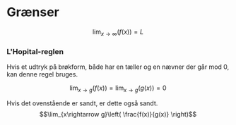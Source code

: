# Grænser
$$\lim_{x\rightarrow \infty}\left(f(x)\right) = L$$

### L'Hopital-reglen
Hvis et udtryk på brøkform, både har en tæller og en nævner der går mod $0$, kan denne regel bruges.

$$\lim_{x\rightarrow g}(f(x)) = \lim_{x\rightarrow g}(g(x)) = 0$$

Hvis det ovenstående er sandt, er dette også sandt.
$$\lim_{x\rightarrow g}\left( \frac{f(x)}{g(x)} \right)$$